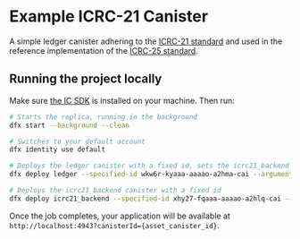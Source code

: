 # Example ICRC-21 Canister

A simple ledger canister adhering to the [ICRC-21 standard](../../../topics/icrc_21_consent_msg.md) and used in the reference implementation of the [ICRC-25 standard](../../../topics/icrc_25_signer_interaction_standard.md).

## Running the project locally

Make sure [the IC SDK](https://internetcomputer.org/docs/current/developer-docs/setup/install/) is installed on your machine. Then run:

```bash
# Starts the replica, running in the background
dfx start --background --clean

# Switches to your default account
dfx identity use default

# Deploys the ledger canister with a fixed id, sets the icrc21_backend canister as minter and current (default) identity as the canister's controller
dfx deploy ledger --specified-id wkw6r-kyaaa-aaaao-a2hma-cai --argument "(variant {Init = record { token_name = \"DEV\"; token_symbol = \"DEV\"; transfer_fee = 1; metadata = vec {}; minting_account = record {owner = principal \"xhy27-fqaaa-aaaao-a2hlq-cai\";}; initial_balances = vec {}; archive_options = record {num_blocks_to_archive = 1000000; trigger_threshold = 1000000; controller_id = principal \"$(dfx identity get-principal)\"}; }})"

# Deploys the icrc21_backend canister with a fixed id
dfx deploy icrc21_backend --specified-id xhy27-fqaaa-aaaao-a2hlq-cai --argument "(opt record { ledger_canister_id = principal \"wkw6r-kyaaa-aaaao-a2hma-cai\"; })"
```

Once the job completes, your application will be available at `http://localhost:4943?canisterId={asset_canister_id}`.
